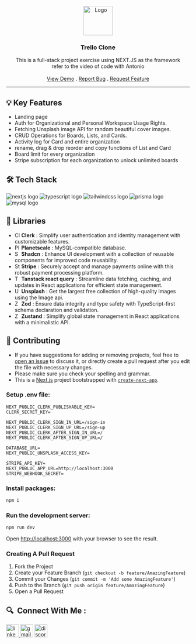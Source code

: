 <div align="center">
  <a href="https://github.com/athenacheng15/trello-clone">
    <img src="public/logo.svg" alt="Logo" height="80">
  </a>

  <h3 align="center">Trello Clone</h3>

  <p align="center">
    This is a full-stack project exercise using NEXT.JS as the framework<br> refer to the video of code with Antonio
    <br/>
    <br/>
    <a href="https://trello-clone-beryl-nine.vercel.app/">View Demo</a>
    .
    <a href="https://github.com/athenacheng15/trello-clone/issues">Report Bug</a>
    .
    <a href="https://github.com/athenacheng15/trello-clone/issues">Request Feature</a>
  </p>
</div>
<hr>

## 💡 Key Features

- Landing page
- Auth for Organizational and Personal Workspace Usage Rights.
- Fetching Unsplash image API for random beautiful cover images.
- CRUD Operations for Boards, Lists, and Cards.
- Activity log for Card and entire organization
- rename, drag & drop reorder and copy functions of List and Card
- Board limit for every organization
- Stripe subscription for each organization to unlock unlimited boards

## 🛠 Tech Stack

![nextjs logo](https://img.shields.io/badge/Next.js-000000?logo=nextdotjs&logoColor=white&style=for-the-badge)
![typescript logo](https://img.shields.io/badge/TypeScript-3178C6?logo=typescript&logoColor=white&style=for-the-badge)
![tailwindcss logo](https://img.shields.io/badge/Tailwind%20CSS-06B6D4?logo=tailwindcss&logoColor=black&style=for-the-badge)
![prisma logo](https://img.shields.io/badge/Prisma-2D3748?logo=prisma&logoColor=white&style=for-the-badge)
![mysql logo](https://img.shields.io/badge/MySQL-4479A1?logo=mysql&logoColor=white&style=for-the-badge)

## 📖 Libraries

- <img src="https://encrypted-tbn0.gstatic.com/images?q=tbn:ANd9GcRdVEuXbieiDLdzyT-lHa1wtFVPK2ONT5utgQ&usqp=CAU" alt="Clerk" width="14"/> **Clerk** : Simplify user authentication and identity management with customizable features.
- <img src="https://images.crunchbase.com/image/upload/c_pad,h_170,w_170,f_auto,b_white,q_auto:eco,dpr_1/iidhf24ewhnqtjgrrfbp" alt="Planetscale" width="14"/> **Planetscale** : MySQL-compatible database.
- <img src="https://avatars.githubusercontent.com/u/139895814?s=280&v=4" alt="Shadcn" width="14"/> **Shadcn** : Enhance UI development with a collection of reusable components for improved code reusability.
- <img src="https://b.stripecdn.com/site-statics-srv/assets/assets/img/v3/home/twitter-80afaafee00af0bc21d345164a2a9bb6.png" alt="Stripe" width="14"/> **Stripe** : Securely accept and manage payments online with this robust payment processing platform.
- <img src="https://avatars.githubusercontent.com/u/72518640?s=200&v=4" alt="Tanstack" width="14"/> **Tanstack react query** : Streamline data fetching, caching, and updates in React applications for efficient state management.
- <img src="https://uploads-ssl.webflow.com/5b0c471ddb589cf22d4477a4/5cd716028463a5a1d1b1e73d_unsplash-app-icon-2.png" alt="Unsplash" width="14"/> **Unsplash** : Get the largest free collection of high-quality images using the Image api.
- <img src="https://seeklogo.com/images/Z/zod-logo-B57E684330-seeklogo.com.png" alt="Zod" width="14"/> **Zod** : Ensure data integrity and type safety with TypeScript-first schema declaration and validation.
- <img src="https://img.stackshare.io/service/11559/zustand.png" alt="Zustand" width="14"/> **Zustand** : Simplify global state management in React applications with a minimalistic API.

## 🔮 Contributing

- If you have suggestions for adding or removing projects, feel free to [open an issue](https://github.com/athenacheng15/trello-clone/issues/new) to discuss it, or directly create a pull request after you edit the file with necessary changes.
- Please make sure you check your spelling and grammar.
- This is a [Next.js](https://nextjs.org/) project bootstrapped with [`create-next-app`](https://github.com/vercel/next.js/tree/canary/packages/create-next-app).

### Setup .env file:

```
NEXT_PUBLIC_CLERK_PUBLISHABLE_KEY=
CLERK_SECRET_KEY=

NEXT_PUBLIC_CLERK_SIGN_IN_URL=/sign-in
NEXT_PUBLIC_CLERK_SIGN_UP_URL=/sign-up
NEXT_PUBLIC_CLERK_AFTER_SIGN_IN_URL=/
NEXT_PUBLIC_CLERK_AFTER_SIGN_UP_URL=/

DATABASE_URL=
NEXT_PUBLIC_UNSPLASH_ACCESS_KEY=

STRIPE_API_KEY=
NEXT_PUBLUC_APP_URL=http://localhost:3000
STRIPE_WEBHOOK_SECRET=
```

### Install packages:

```bash
npm i
```

### Run the development server:

```bash
npm run dev
```

Open [http://localhost:3000](http://localhost:3000) with your browser to see the result.

### Creating A Pull Request

1. Fork the Project
2. Create your Feature Branch (`git checkout -b feature/AmazingFeature`)
3. Commit your Changes (`git commit -m 'Add some AmazingFeature'`)
4. Push to the Branch (`git push origin feature/AmazingFeature`)
5. Open a Pull Request

<h2 align="left">🔍&nbsp Connect With Me :</h2>
<div align="left">
  <a href="https://www.linkedin.com/in/yuchuncheng-athena/" target="_blank">
    <img src="https://img.shields.io/static/v1?message=Yu-Chun%20Cheng&logo=linkedin&label=&color=333333&logoColor=white&labelColor=0077B5&style=for-the-badge" height="35" alt="linkedin logo"  />
  </a>
  <img src="https://img.shields.io/static/v1?message=athenachengyc15&logo=gmail&label=&color=333333&logoColor=white&labelColor=D14836&style=for-the-badge" height="35" alt="gmail logo"  />
  <img src="https://img.shields.io/static/v1?message=yuchun_cheng&logo=discord&label=&color=333333&logoColor=white&labelColor=5865F2&style=for-the-badge" height="35" alt="discord logo"  />
</div>

